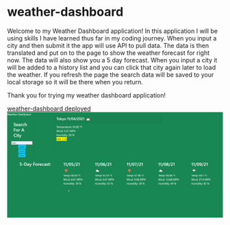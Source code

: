 # weather-dashboard
Welcome to my Weather Dashboard application!
In this application I will be using skills I have learned thus far in my coding journey.
When you input a city and then submit it the app will use API to pull data.
The data is then translated and put on to the page to show the weather forecast for right now.
The data will also show you a 5 day forecast.
When you input a city it will be added to a history list and you can click that city again later to load the weather.
If you refresh the page the search data will be saved to your local storage so it will be there when you return.

Thank you for trying my weather dashboard application!

[weather-dashboard deployed](https://veidul.github.io/weather-dashboard/)
![weather-dashboard screenshot](./weather-dashboard.png)